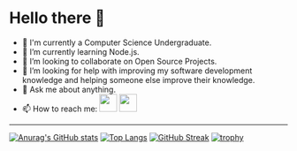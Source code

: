 # Hello there 👋

- 🔭 I'm currently a Computer Science Undergraduate.
- 🌱 I’m currently learning Node.js.
- 👯 I’m looking to collaborate on Open Source Projects.
- 🤔 I’m looking for help with improving my software development knowledge and helping someone else improve their knowledge.
- 💬 Ask me about anything.
- 📫 How to reach me: <a href="https://www.linkedin.com/in/navodzoysa/" target="_blank"><img height="32" width="32" src="https://cdn.jsdelivr.net/npm/simple-icons@v5/icons/linkedin.svg" /></a> <a href="mailto:navod.contact@gmail.com" target="_blank"><img height="32" width="32" src="https://cdn.jsdelivr.net/npm/simple-icons@v5/icons/gmail.svg" /></a>

---
[![Anurag's GitHub stats](https://github-readme-stats.vercel.app/api?username=navodzoysa&count_private=true&show_icons=true&theme=synthwave)](https://github.com/anuraghazra/github-readme-stats)
[![Top Langs](https://github-readme-stats.vercel.app/api/top-langs/?username=navodzoysa&langs_count=10&layout=compact)](https://github.com/anuraghazra/github-readme-stats)
[![GitHub Streak](https://github-readme-streak-stats.herokuapp.com/?user=navodzoysa&theme=synthwave)](https://git.io/streak-stats)
[![trophy](https://github-profile-trophy.vercel.app/?username=navodzoysa&row=2&column=3&theme=juicyfresh)](https://github.com/ryo-ma/github-profile-trophy)
